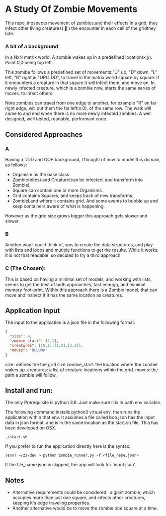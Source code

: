 # A Study Of Zombie Movements

This repo, inpspects movement of zombies,and their effects in a grid, they infect other living creatures( :sheep: ) the encounter in each cell of the gridthey bite.

### A bit of a background

In a  NxN matrix world. A zombie wakes up in a predefined location(x,y). Point 0,0 being top left.

This zomibe follows a predefined set of movements:"U" up, "D" down, "L" left, "R" right,ie:"URLLDD", to travel in the matrix world square by square.
If it encounters a creature in that sqaure it will infect them, and move on. In newly infected creature, which is a zombie now, starts the same series of moves,
to infect others.

Note zombies can travel from one edge to another, for example "R" on far right edge, will put them the far left(x:0), of the same row.
The walk will come to and end when there is no more newly infected zombies.
A well designed, well tested, readable, performant code.


## Considered Approaches

### A

Having a DDD and OOP background, I thought of how to model this domain, as follows:
 - Organism as the base class. 
 - Zombie(bites) and Creature(can be infected, and transform into Zombie),
 - Square can contain one or more Organisms.
 - Grid contains Squares, and keeps track of new transforms.
 - ZombieLand where it contains grid.
 And some events to bubble up and keep containers aware of what is happening.
 
 However as the grid size grows bigger this approach gets slower and slower.

### B

Another way I could think of, was to create the data structures, and play with lists and loops and mutiple functions to get the results.
While it works, it is not that readable. so decided to try a third  approach.
 

### C (The Chosen):

This is based on having a minimal set of models, and working with lists, seems to get the best of both approaches, fast enough,
and minimal memory foot-print. 
Within this approach there is a Zombie model, that can move and inspect if it has the same location as creatures.

## Application Input
The input to the application is a json file in the following format:
```json
{
  "size": 4,
  "zombie_start": [2,1],
  "creatures": [[0,1],[1,2],[3,1]],
  "moves": "DLUURR"
}

```
size: defines the the grid size
zombie_start: the location where the zombie wakes up.
creatures: a list of creature locations within the grid.
moves: the path a zombie will follow.

## Install and run:

The only Prerequisite is python 3.8. Just make sure it is in path env variable.

The following command installs python3 virtual env, then runs the application within that env.
It assumes a file called boo.json has the input data in json format, and is in the same location as the start.sh file.
Thia has been developed on OSX.

```
./start.sh
```

If you prefer to run the application directly here is the syntax:

```
(env) ~/zz-dev > python zombie_runner.py -f <file_name.json>
```
If the file_name.json is skipped, the app will look for 'input.json'.

 ## Notes
 * Alternative requirements could be considered : a giant zombie, which occupies more than just one square, and infects other creatures, keeping it's edge traveling properties.
 * Another alternative would be to move the zombie one square at a time.
 


